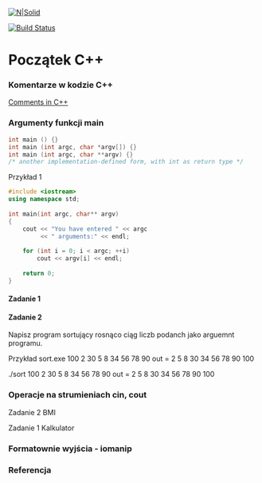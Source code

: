[![N|Solid](https://cldup.com/dTxpPi9lDf.thumb.png)](https://nodesource.com/products/nsolid)

[![Build Status](https://travis-ci.org/joemccann/dillinger.svg?branch=master)](https://travis-ci.org/joemccann/dillinger)

# Początek C++

### Komentarze w kodzie C++
[Comments in C++](https://en.cppreference.com/w/cpp/comment)

### Argumenty funkcji main

```cpp
int main () {}
int main (int argc, char *argv[]) {}
int main (int argc, char **argv) {}
/* another implementation-defined form, with int as return type */	
```
Przykład 1
```cpp
#include <iostream> 
using namespace std; 
  
int main(int argc, char** argv) 
{
    cout << "You have entered " << argc 
         << " arguments:" << endl; 
  
    for (int i = 0; i < argc; ++i) 
        cout << argv[i] << endl; 
  
    return 0; 
} 
```
#### Zadanie 1

#### Zadanie 2
Napisz program sortujący rosnąco ciąg liczb podanch jako arguemnt programu.

Przykład
sort.exe 100 2 30 5 8 34 56 78 90
out = 2 5 8 30 34 56 78 90 100

./sort 100 2 30 5 8 34 56 78 90
out = 2 5 8 30 34 56 78 90 100

### Operacje na strumieniach cin, cout

Zadanie 2
BMI

Zadanie 1
Kalkulator

### Formatownie wyjścia - iomanip

### Referencja 




